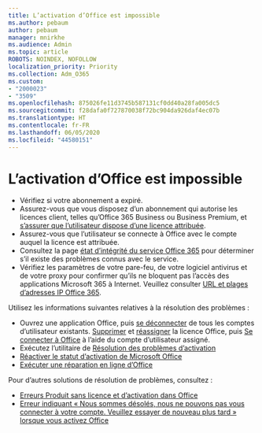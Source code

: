 ```yaml
---
title: L’activation d’Office est impossible
ms.author: pebaum
author: pebaum
manager: mnirkhe
ms.audience: Admin
ms.topic: article
ROBOTS: NOINDEX, NOFOLLOW
localization_priority: Priority
ms.collection: Adm_O365
ms.custom:
- "2000023"
- "3509"
ms.openlocfilehash: 875026fe11d3745b587131cf0dd40a28fa005dc5
ms.sourcegitcommit: f28dafa0f727870038f72bc904da926daf4ec07b
ms.translationtype: HT
ms.contentlocale: fr-FR
ms.lasthandoff: 06/05/2020
ms.locfileid: "44580151"
---
```

# <a name="unable-to-activate-office"></a>L’activation d’Office est impossible

- Vérifiez si votre abonnement a expiré.
- Assurez-vous que vous disposez d’un abonnement qui autorise les licences client, telles qu’Office 365 Business ou Business Premium, et [s’assurer que l’utilisateur dispose d’une licence attribuée](https://docs.microsoft.com/microsoft-365/admin/subscriptions-and-billing/assign-licenses-to-users).
- Assurez-vous que l’utilisateur se connecte à Office avec le compte auquel la licence est attribuée.
- Consultez la page [état d’intégrité du service Office 365](https://docs.microsoft.com/office365/enterprise/view-service-health) pour déterminer s’il existe des problèmes connus avec le service.
- Vérifiez les paramètres de votre pare-feu, de votre logiciel antivirus et de votre proxy pour confirmer qu’ils ne bloquent pas l’accès des applications Microsoft 365 à Internet. Veuillez consulter [URL et plages d’adresses IP Office 365](https://docs.microsoft.com/office365/enterprise/urls-and-ip-address-ranges "URL et plages d’adresses IP Office 365").

Utilisez les informations suivantes relatives à la résolution des problèmes :

- Ouvrez une application Office, puis [se déconnecter](https://support.office.com/article/5a20dc11-47e9-4b6f-945d-478cb6d92071) de tous les comptes d’utilisateur existants. [Supprimer](https://docs.microsoft.com/microsoft-365/admin/manage/remove-licenses-from-users) et [réassigner](https://docs.microsoft.com/microsoft-365/admin/manage/assign-licenses-to-users) la licence Office, puis [Se connecter à Office](https://support.office.com/article/628ea040-f265-49de-b986-be09c3ebf8a9) à l’aide du compte d’utilisateur assigné.
- Exécutez l’utilitaire de [Résolution des problèmes d’activation](https://aka.ms/SARA-OfficeActivation-Alchemy)
- [Réactiver le statut d’activation de Microsoft Office](https://docs.microsoft.com/office365/troubleshoot/activation/reset-office-365-proplus-activation-state "Réactiver le statut d’activation de Microsoft Office")
- [Exécuter une réparation en ligne d’Office](https://support.office.com/Article/7821d4b6-7c1d-4205-aa0e-a6b40c5bb88b?wt.mc_id=Alchemy_ClientDIA)

Pour d’autres solutions de résolution de problèmes, consultez :  

- [Erreurs Produit sans licence et d’activation dans Office](https://support.office.com/Article/0d23d3c0-c19c-4b2f-9845-5344fedc4380?wt.mc_id=Alchemy_ClientDIA)
- [Erreur indiquant « Nous sommes désolés, nous ne pouvons pas vous connecter à votre compte. Veuillez essayer de nouveau plus tard » lorsque vous activez Office](https://docs.microsoft.com/office/troubleshoot/activation-installation/issue-when-activate-office-from-office-365)